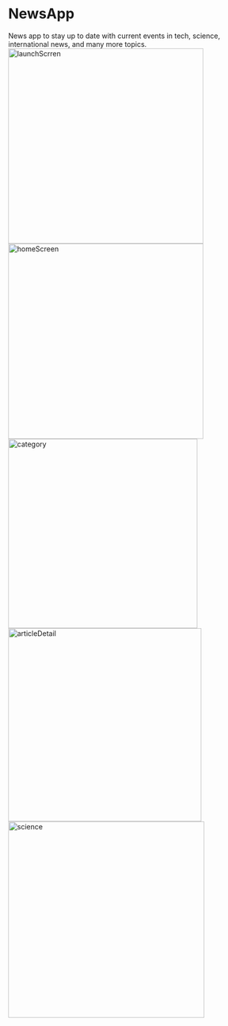 # NewsApp
News app to stay up to date with current events in tech, science, international news, and many more topics.
<img width="394" alt="launchScrren" src="https://user-images.githubusercontent.com/60410024/236641425-b40f2e2e-cb7b-44cb-b5e6-f99db7a60dd4.png">
<img width="394" alt="homeScreen" src="https://user-images.githubusercontent.com/60410024/236641479-3cb5ae22-b81e-45c9-a42e-571eb39e1041.png">
<img width="382" alt="category" src="https://user-images.githubusercontent.com/60410024/236641880-d43ec419-1666-4428-bfd0-79fc18468c37.png">
<img width="390" alt="articleDetail" src="https://user-images.githubusercontent.com/60410024/236641547-68864784-e581-4f8e-9256-29c7f92a72b7.png">
<img width="396" alt="science" src="https://user-images.githubusercontent.com/60410024/236641903-63420d85-daf7-4f0c-8a17-7227b12925fc.png">

